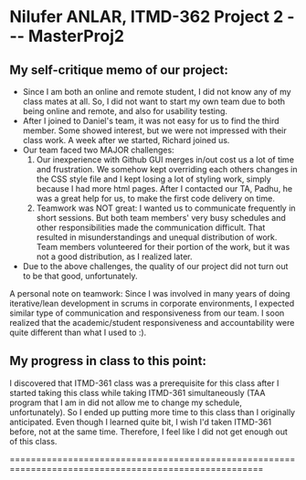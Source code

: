 # Nilufer ANLAR,  ITMD-362 Project 2 --- MasterProj2

My self-critique memo of our project:
-------------------------------------
- Since I am both an online and remote student, I did not know any of my class mates at all. So, I did not want to start my own team due to both being online and remote, and also for usability testing.  
- After I joined to Daniel's team, it was not easy for us to find the third member. Some showed interest, but we were not impressed with their class work. A week after we started, Richard joined us.
- Our team faced two MAJOR challenges: 
  1. Our inexperience with Github GUI merges in/out cost us a lot of time and frustration. We somehow kept overriding each others changes in the CSS style file and I kept losing a lot of styling work, simply because I had more html pages. After I contacted our TA, Padhu, he was a great help for us, to make the first code delivery on time.
  2. Teamwork was NOT great: I wanted us to communicate frequently in short sessions. But both team members' very busy schedules and other responsibilities made the communication difficult. That resulted in misunderstandings and unequal distribution of work. Team members volunteered for their portion of the work, but it was not a good distribution, as I realized later.
- Due to the above challenges, the quality of our project did not turn out to be that good, unfortunately. 
  
A personal note on teamwork: Since I was involved in many years of doing iterative/lean development in scrums in corporate environments, I expected similar type of communication and responsiveness from our team. I soon realized that the academic/student responsiveness and accountability were quite different than what I used to :). 
  
My progress in class to this point:
-----------------------------------
I discovered that ITMD-361 class was a prerequisite for this class after I started taking this class while taking ITMD-361 simultaneously 
(TAA program that I am in did not allow me to change my schedule, unfortunately). So I ended up putting more time to this class than I originally anticipated. Even though I learned quite bit, I wish I'd taken ITMD-361 before, not at the same time.
Therefore, I feel like I did not get enough out of this class.

======================================================================================================


